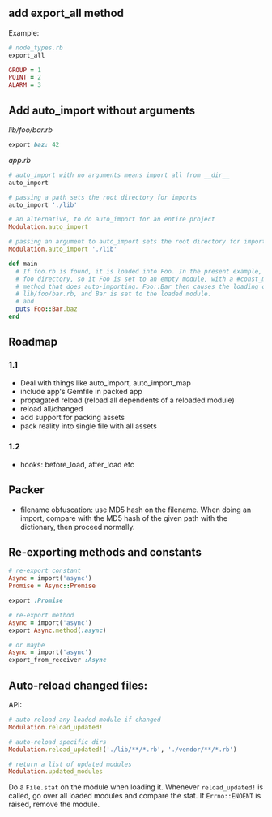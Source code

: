 ## add export_all method

Example:

```ruby
# node_types.rb
export_all

GROUP = 1
POINT = 2
ALARM = 3
```

## Add auto_import without arguments

*lib/foo/bar.rb*
```ruby
export baz: 42
```

*app.rb*
```ruby
# auto_import with no arguments means import all from __dir__
auto_import

# passing a path sets the root directory for imports
auto_import './lib'

# an alternative, to do auto_import for an entire project
Modulation.auto_import

# passing an argument to auto_import sets the root directory for imports
Modulation.auto_import './lib'

def main
  # If foo.rb is found, it is loaded into Foo. In the present example, there's a
  # foo directory, so it Foo is set to an empty module, with a #const_missing
  # method that does auto-importing. Foo::Bar then causes the loading of
  # lib/foo/bar.rb, and Bar is set to the loaded module.
  # and 
  puts Foo::Bar.baz
end
```

## Roadmap

### 1.1

- Deal with things like auto_import, auto_import_map
- include app's Gemfile in packed app
- propagated reload (reload all dependents of a reloaded module)
- reload all/changed
- add support for packing assets
- pack reality into single file with all assets

### 1.2

- hooks: before_load, after_load etc

## Packer

- filename obfuscation: use MD5 hash on the filename. When doing an import,
  compare with the MD5 hash of the given path with the dictionary, then proceed
  normally.

## Re-exporting methods and constants

```ruby
# re-export constant
Async = import('async')
Promise = Async::Promise

export :Promise

# re-export method
Async = import('async')
export Async.method(:async)

# or maybe
Async = import('async')
export_from_receiver :Async
```

## Auto-reload changed files:

API:

```ruby
# auto-reload any loaded module if changed
Modulation.reload_updated!

# auto-reload specific dirs
Modulation.reload_updated!('./lib/**/*.rb', './vendor/**/*.rb')

# return a list of updated modules
Modulation.updated_modules

```

Do a `File.stat` on the module when loading it. Whenever `reload_updated!` is
called, go over all loaded modules and compare the stat. If `Errno::ENOENT` is
raised, remove the module.